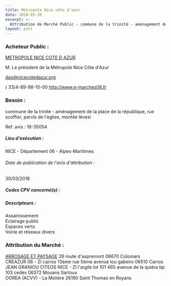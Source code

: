 ```yaml
---
title: Métropole Nice côte d'azur
date: 2018-03-30
excerpt: >-
  Attribution de Marché Public - commune de la trinité - aménagement de la place de la république, rue scoffier, parvis de l'eglise, montée lévesi
layout: post
---
```


### Acheteur Public : 
<a href="/acheteur-32/siren-200030195"> METROPOLE NICE COTE D AZUR</a><br/>

M. Le président de la Métropole Nice Côte d'Azur

dao@nicecotedazur.org

( 33)4-89-98-10-00
http://www.e-marches06.fr
### Besoin :

commune de la trinité - aménagement de la place de la république, rue scoffier, parvis de l'eglise, montée lévesi

Ref. avis : 18-35054


##### Lieu d'exécution :

NICE - Département 06 - Alpes-Maritimes

###### Date de publication de l'avis d'attribution : 
30/03/2018

##### Codes CPV concerné(s) :

##### Descripteurs :
Assainissement <br/>
Eclairage public <br/>
Espaces verts <br/>
Voirie et réseaux divers <br/>

### Attribution du Marché :
<a href="/entreprise-266/siren-529897571"> ARROSAGE ET PAYSAGE</a>    26 route d'aspremont 06670 Colomars <br/>
CREAZUR 06 - ZI carros 13ème rue 5ème avenue lou gabeiro 06510 Carros <br/>
JEAN GRANIOU CITEOS NICE - ZI l'argile lot 101 465 avenue de la quiéra bp 103 cedex 06372 Mouans Sartoux <br/>
OOREA (ACVV) - La Molière 26190 Saint Thomas en Royans <br/>
